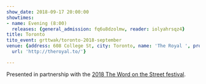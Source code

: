 ```yaml
---
show_date: 2018-09-17 20:00:00
showtimes:
- name: Evening (8:00)
  releases: {general_admission: fq6u8dzolmw, reader: iolyahrsqz4}
title: Toronto
tito_event: grttwak/toronto-2018-september
venue: {address: 608 College St, city: Toronto, name: 'The Royal ', province: 'ON',
  url: 'http://theroyal.to/'}

---
```


Presented in partnership with the [2018 The Word on the Street festival](https://thewordonthestreet.ca/toronto/).